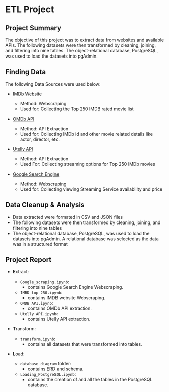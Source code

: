 # ETL Project

## Project Summary
The objective of this project was to extract data from websites and available  APIs. The following datasets were then transformed by cleaning, joining, and filtering into nine tables. The object-relational database, PostgreSQL, was used to load the datasets into pgAdmin.

## Finding Data

The following Data Sources were used below:
- [IMDb Website](https://www.imdb.com/chart/top/?ref_=nv_mv_250)
    - Method: Webscraping
    - Used for: Collecting the Top 250 IMDB rated movie list

- [OMDb API](http://www.omdbapi.com/)
    - Method: API Extraction
    - Used for: Collecting IMDb id and other movie related details like actor, director, etc.

- [Utelly API](https://rapidapi.com/utelly/api/utelly?endpoint=apiendpoint_3cad787b-ca7b-449a-84b4-23b40d64fd73)
    - Method: API Extraction
    - Used For: Collecting streaming options for Top 250 IMDb movies

- [Google Search Engine](https://www.google.com/search?&q=)
    - Method: Webscraping
    - Used for: Collecting viewing Streaming Service availability and price 

## Data Cleanup & Analysis

- Data extracted were formated in CSV and JSON files
- The following datasets were then transformed by cleaning, joining, and filtering into nine tables
- The object-relational database, PostgreSQL, was used to load the datasets into pgAdmin. A relational database was selected as the data was in a structured format


## Project Report

- **E**xtract: 
    - `Google_scraping.ipynb`: 
        - contains Google Search Engine Webscraping.
    - `IMBD top 250.ipynb`:
        - contains IMDB website Webscraping.
    - `OMDB API.ipynb`:
        - contains OMDb API extraction.
    -  `Utelly API.ipynb`:
        - contains Utelly API extraction.

- **T**ransform:
    - `transform.ipynb`:
        - contains all datasets that were transformed into tables.

- **L**oad:
    - `database diagram` folder:
        - contains ERD and schema.
    - `Loading_PostgreSQL.ipynb`:
        - contains the creation of and all the tables in the PostgreSQL database.
